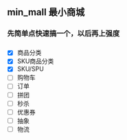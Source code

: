 ## min_mall  最小商城

### 先简单点快速搞一个，以后再上强度

### 
- [x] 商品分类
- [x] SKU商品分类
- [x] SKU/SPU
- [ ] 购物车
- [ ] 订单
- [ ] 拼团
- [ ] 秒杀
- [ ] 优惠券
- [ ] 抽象
- [ ] 物流